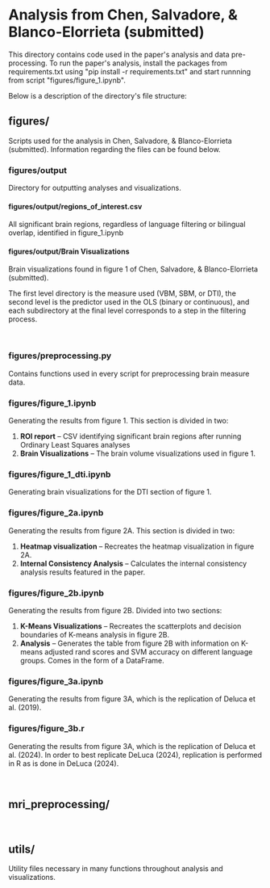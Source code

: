 # Analysis from Chen, Salvadore, & Blanco-Elorrieta (submitted)

This directory contains code used in the paper's analysis and data pre-processing. To run the paper's analysis, install the packages from requirements.txt using "pip install -r requirements.txt" and start runnning from script "figures/figure_1.ipynb".

Below is a description of the directory's file structure:

## figures/
Scripts used for the analysis in Chen, Salvadore, & Blanco-Elorrieta (submitted). Information regarding the files can be found below.

### figures/output
Directory for outputting analyses and visualizations.

#### figures/output/regions_of_interest.csv
All significant brain regions, regardless of language filtering or bilingual overlap, identified in figure_1.ipynb

#### figures/output/Brain Visualizations
Brain visualizations found in figure 1 of Chen, Salvadore, & Blanco-Elorrieta (submitted).

The first level directory is the measure used (VBM, SBM, or DTI), the second level is the predictor used in the OLS (binary or continuous), and each subdirectory at the final level corresponds to a step in the filtering process.

<br>

### figures/preprocessing.py
Contains functions used in every script for preprocessing brain measure data.
### figures/figure_1.ipynb
Generating the results from figure 1. This section is divided in two:
1. **ROI report** – CSV identifying significant brain regions after running Ordinary Least Squares analyses
2. **Brain Visualizations** – The brain volume visualizations used in figure 1.
### figures/figure_1_dti.ipynb
Generating brain visualizations for the DTI section of figure 1.
### figures/figure_2a.ipynb
Generating the results from figure 2A. This section is divided in two:
1. **Heatmap visualization** – Recreates the heatmap visualization in figure 2A.
2. **Internal Consistency Analysis** – Calculates the internal consistency analysis results featured in the paper.
### figures/figure_2b.ipynb
Generating the results from figure 2B. Divided into two sections:
1. **K-Means Visualizations** – Recreates the scatterplots and decision boundaries of K-means analysis in figure 2B.
2. **Analysis** – Generates the table from figure 2B with information on K-means adjusted rand scores and SVM accuracy on different language groups. Comes in the form of a DataFrame.
### figures/figure_3a.ipynb
Generating the results from figure 3A, which is the replication of Deluca et al. (2019).
### figures/figure_3b.r
Generating the results from figure 3A, which is the replication of Deluca et al. (2024). In order to best replicate DeLuca (2024), replication is performed in R as is done in DeLuca (2024).

<br>

## mri_preprocessing/


<br>

## utils/
Utility files necessary in many functions throughout analysis and visualizations.






